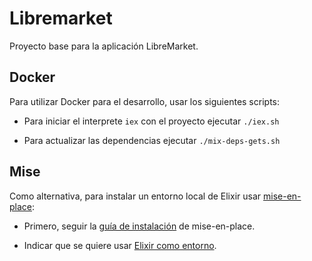# Libremarket

Proyecto base para la aplicación LibreMarket.

## Docker

Para utilizar Docker para el desarrollo, usar los siguientes scripts:

- Para iniciar el interprete `iex` con el proyecto ejecutar `./iex.sh`

- Para actualizar las dependencias ejecutar `./mix-deps-gets.sh`

## Mise

Como alternativa, para instalar un entorno local de Elixir usar [mise-en-place](https://mise.jdx.dev/):

- Primero, seguir la [guía de instalación](https://mise.jdx.dev/getting-started.html) de mise-en-place.

- Indicar que se quiere usar [Elixir como entorno](https://mise.jdx.dev/lang/elixir.html).

